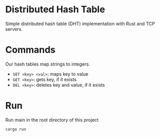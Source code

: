 # Distributed Hash Table

Simple distributed hash table (DHT) implementation with Rust and TCP servers.

# Commands

Our hash tables map strings to integers.

- `SET <key> <val>`: maps key to value
- `GET <key>`: gets key, if it exists
- `DEL <key>`: deletes key and value, if it exists

# Run

Run main in the root directory of this project
```
cargo run
```

